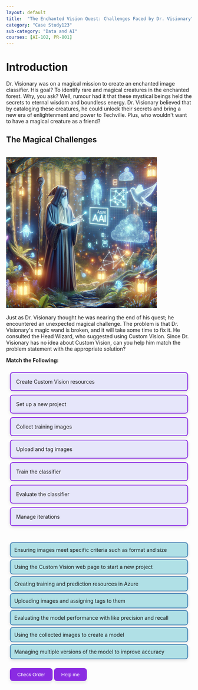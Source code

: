 ```yaml
---
layout: default
title:  "The Enchanted Vision Quest: Challenges Faced by Dr. Visionary"
category: "Case Study123"
sub-category: "Data and AI"
courses: [AI-102, PR-801]
---
```

# Introduction

Dr. Visionary was on a magical mission to create an enchanted image classifier. His goal? To identify rare and magical creatures in the enchanted forest. Why, you ask? Well, rumour had it that these mystical beings held the secrets to eternal wisdom and boundless energy. Dr. Visionary believed that by cataloging these creatures, he could unlock their secrets and bring a new era of enlightenment and power to Techville. Plus, who wouldn't want to have a magical creature as a friend?

## The Magical Challenges
<br>
<a href="./images/m1.png" download>
  <img src="./images/m1.png" alt="picture of wizaed">
</a>

Just as Dr. Visionary thought he was nearing the end of his quest; he encountered an unexpected magical challenge. The problem is that Dr. Visionary's magic wand is broken, and it will take some time to fix it. He consulted the Head Wizard, who suggested using Custom Vision. Since Dr. Visionary has no idea about Custom Vision, can you help him match the problem statement with the appropriate solution?

**Match the Following:**

<html lang="en">
<head>
  <meta charset="UTF-8">
  <meta name="viewport" content="width=device-width, initial-scale=1.0">
  <title>Sortable Setup</title>
  <script src="https://code.jquery.com/jquery-3.6.0.min.js"></script>
  <script src="https://code.jquery.com/ui/1.12.1/jquery-ui.min.js"></script>
  <link rel="stylesheet" href="https://code.jquery.com/ui/1.12.1/themes/base/jquery-ui.css">
  <style>
    
.container {
  display: flex;
  margin: 20px;
}
.column {
  flex: 1;
  padding: 10px;
}
.box {
  border: 2px solid #8a2be2;
  background-color: #e6e6fa;
  padding: 15px;
  margin-bottom: 10px;
  border-radius: 8px;
  box-shadow: 0 4px 8px rgba(0, 0, 0, 0.1);
}
.styled-list {
  list-style-type: none;
  padding: 0;
}
.styled-list li {
  margin: 5px 0;
  padding: 10px;
  border: 2px solid #4682b4;
  background-color: #b0e0e6;
  border-radius: 8px;
  cursor: move;
  box-shadow: 0 4px 8px rgba(0, 0, 0, 0.1);
}
button {
  background-color: #8a2be2;
  color: white;
  border: none;
  padding: 10px 20px;
  margin: 10px 0;
  border-radius: 8px;
  cursor: pointer;
  box-shadow: 0 4px 8px rgba(0, 0, 0, 0.1);
}
button:hover {
  background-color: #6a1bb2;
}
#feedback-setup {
  font-weight: bold;
}

  </style>
</head>
<body>
  <div class="container">
    <div class="column">
      <div class="box">Create Custom Vision resources </div>
      <div class="box">Set up a new project </div>
      <div class="box">Collect training images </div>
      <div class="box">Upload and tag images </div>
      <div class="box">Train the classifier </div>
      <div class="box">Evaluate the classifier </div>
      <div class="box">Manage iterations</div>
    </div>
    <div class="column">
      <ul id="sortable-setup" class="styled-list">
        <li class="ui-state-default" data-order="3">Ensuring images meet specific criteria such as format and size</li>
        <li class="ui-state-default" data-order="2">Using the Custom Vision web page to start a new project</li>
        <li class="ui-state-default" data-order="1">Creating training and prediction resources in Azure</li>
        <li class="ui-state-default" data-order="4">Uploading images and assigning tags to them</li>
        <li class="ui-state-default" data-order="6">Evaluating the model performance with like precision and recall</li>
        <li class="ui-state-default" data-order="5">Using the collected images to create a model</li>
        <li class="ui-state-default" data-order="7">Managing multiple versions of the model to improve accuracy</li>
      </ul>
      <button onclick="checkOrderSetup()">Check Order</button>
      <button onclick="helpMeSetup()">Help me</button>
      <p id="feedback-setup"></p>
    </div>
  </div>

  <script>
    $(function() {
      $("#sortable-setup").sortable();
      $("#sortable-setup").disableSelection();
    });

    function checkOrderSetup() {
      var items = $("#sortable-setup li");
      var correct = true;
      items.each(function(index) {
        if ($(this).data("order") !== index + 1) {
          correct = false;
        }
      });
      var feedback = document.getElementById("feedback-setup");
      if (correct) {
        feedback.textContent = "Correct order!";
        feedback.style.color = "green";
      } else {
        feedback.textContent = "Incorrect order. Try again.";
        feedback.style.color = "red";
      }
    }

    function helpMeSetup() {
      var items = $("#sortable-setup li").sort(function(a, b) {
        return $(a).data("order") - $(b).data("order");
      });
      $("#sortable-setup").html(items);
      document.getElementById("feedback-setup").textContent = "Here is the correct order.";
      document.getElementById("feedback-setup").style.color = "blue";
    }
  </script>
</body>
</html>
